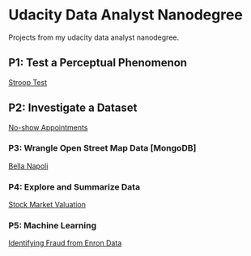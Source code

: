 # Udacity Data Analyst Nanodegree
Projects from my udacity data analyst nanodegree.

## P1: Test a Perceptual Phenomenon
[Stroop Test](https://shawnemhe.github.io/udacity-data-analyst/p1/Test_a_Perceptual_Phenomenon.html)

## P2: Investigate a Dataset
[No-show Appointments](https://shawnemhe.github.io/udacity-data-analyst//p2/Investigate_a_Dataset.html)

### P3: Wrangle Open Street Map Data [MongoDB]
[Bella Napoli](https://shawnemhe.github.io/udacity-data-analyst/p3/bella_napoli.html)

### P4: Explore and Summarize Data
[Stock Market Valuation](https://shawnemhe.github.io/udacity-data-analyst/p4/StockMarketValuation.html)

### P5: Machine Learning
[Identifying Fraud from Enron Data](
https://shawnemhe.github.io/udacity-data-analyst/p5/Identifying_Fraud_from_Enron_Data.html)
